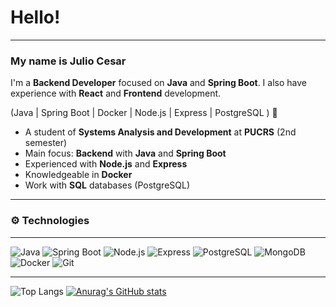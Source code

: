 
# Hello\! 

[](https://www.linkedin.com/in/juliomouraneto)

-----

### My name is Julio Cesar

I'm a **Backend Developer** focused on **Java** and **Spring Boot**. I also have experience with **React** and **Frontend** development.

(Java | Spring Boot | Docker | Node.js | Express | PostgreSQL ) 🚀

  * A student of **Systems Analysis and Development** at **PUCRS** (2nd semester)
  * Main focus: **Backend** with **Java** and **Spring Boot**
  * Experienced with **Node.js** and **Express**
  * Knowledgeable in **Docker**
  * Work with **SQL** databases (PostgreSQL)

-----

### ⚙️ Technologies

-----

![Java](https://img.shields.io/badge/Java-%23ED8B00.svg?style=flat-square&logo=java&logoColor=white)
![Spring Boot](https://img.shields.io/badge/Spring_Boot-6DB33F?style=flat-square&logo=spring-boot&logoColor=white)
![Node.js](https://img.shields.io/badge/Node.js-339933?style=flat-square&logo=node.js&logoColor=white)
![Express](https://img.shields.io/badge/Express.js-000000?style=flat-square&logo=express&logoColor=white)
![PostgreSQL](https://img.shields.io/badge/PostgreSQL-316192?style=flat-square&logo=postgresql&logoColor=white)
![MongoDB](https://img.shields.io/badge/MongoDB-47A248?style=flat-square&logo=mongodb&logoColor=white)
![Docker](https://img.shields.io/badge/Docker-2496ED?style=flat-square&logo=docker&logoColor=white)
![Git](https://img.shields.io/badge/Git-F05032?style=flat-square&logo=git&logoColor=white)

---
![Top Langs](https://github-readme-stats.vercel.app/api/top-langs/?username=Jcfmneto&layout=compact&langs_count=10)
[![Anurag's GitHub stats](https://github-readme-stats.vercel.app/api?username=Jcfmneto)](https://github.com/Jcfmneto/github-readme-stats)





